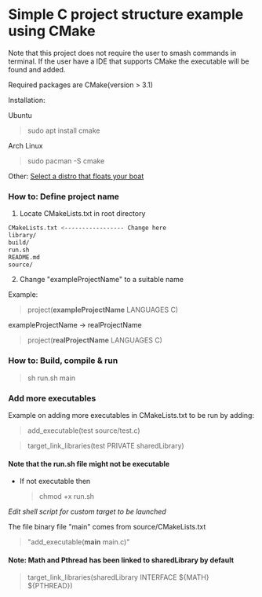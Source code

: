 # Simple C project structure example using CMake

Note that this project does not require the user to smash commands in terminal.
If the user have a IDE that supports CMake the executable will be found and added.

Required packages are CMake(version > 3.1)

Installation:

Ubuntu

> sudo apt install cmake 

Arch Linux

> sudo pacman -S cmake 


Other: [Select a distro that floats your boat](https://cmake.org/download/)


### How to: Define project name
1. Locate CMakeLists.txt in root directory

```bash
CMakeLists.txt <----------------- Change here
library/
build/
run.sh
README.md
source/
```
2. Change "exampleProjectName" to a suitable name

Example:

> project(**exampleProjectName** LANGUAGES C)

exampleProjectName -> realProjectName


> project(**realProjectName** LANGUAGES C)


### How to: Build, compile & run

> sh run.sh main

### Add more executables

Example on adding more executables in CMakeLists.txt to be run by adding:

> add_executable(test source/test.c)

> target_link_libraries(test PRIVATE sharedLibrary)

#### Note that the run.sh file might not be executable

- If not executable then

    > chmod +x run.sh

*Edit shell script for custom target to be launched*

The file binary file "main" comes from source/CMakeLists.txt

> "add_executable(**main** main.c)"

#### Note: Math and Pthread has been linked to sharedLibrary by default
> target_link_libraries(sharedLibrary INTERFACE ${MATH} ${PTHREAD})
